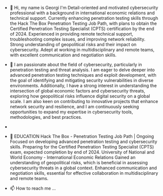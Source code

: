 - 👋 Hi, my name is Georgi
  I'm Detail-oriented and motivated cybersecurity professional with a background in international economic relations and technical support. Currently enhancing penetration testing skills through the Hack The Box Penetration Testing Job Path, with plans to obtain the Certified Penetration Testing Specialist (CPTS) certification by the end of 2024. Experienced in providing remote technical support, troubleshooting complex issues, and improving network reliability. Strong understanding of geopolitical risks and their impact on cybersecurity. Adept at working in multidisciplinary and remote teams, with excellent communication and negotiation skills.
  
- 👀 I am passionate about the field of cybersecurity, particularly in penetration testing and threat analysis. I am eager to delve deeper into advanced penetration testing techniques and exploit development, with the goal of identifying and mitigating security vulnerabilities in diverse environments. Additionally, I have a strong interest in understanding the intersection of global economic factors and cybersecurity threats, exploring how geopolitical risks influence digital security on a global scale. I am also keen on contributing to innovative projects that enhance network security and resilience, and I am continuously seeking opportunities to expand my expertise in cybersecurity tools, methodologies, and best practices.
- 
- 🌱 EDUCATION
  Hack The Box - Penetration Testing Job Path | Ongoing 
Focused on developing advanced penetration testing and cybersecurity skills. 
Preparing for the Certified Penetration Testing Specialist (CPTS) exam, expected completion by end of 2024. 
  University of National and World Economy - International Economic Relations
Gained an understanding of geopolitical risks, which is beneficial in assessing cybersecurity threats in a global context.
Enhanced communication and negotiation skills, essential for effective collaboration in multidisciplinary and remote teams.

- 📫 How to reach me ...


<!---
Jhonny861/Jhonny861 is a ✨ special ✨ repository because its `README.md` (this file) appears on your GitHub profile.
You can click the Preview link to take a look at your changes.
--->
